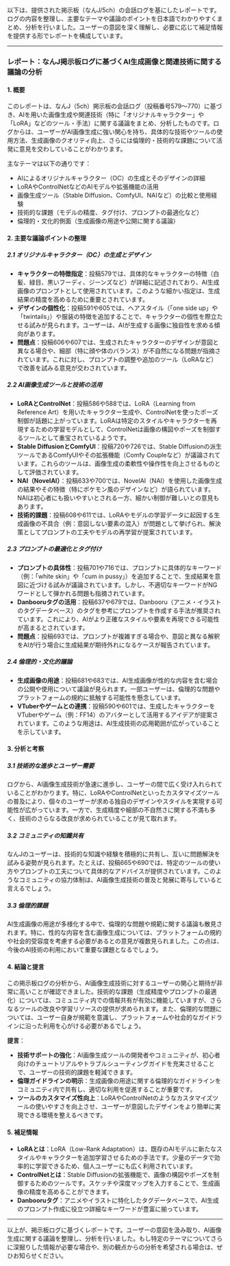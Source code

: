 以下は、提供された掲示板（なんJ/5ch）の会話ログを基にしたレポートです。ログの内容を整理し、主要なテーマや議論のポイントを日本語でわかりやすくまとめ、分析を行いました。ユーザーの意図を深く理解し、必要に応じて補足情報を提供する形でレポートを構成しています。

---

### レポート：なんJ掲示板ログに基づくAI生成画像と関連技術に関する議論の分析

#### 1. 概要
このレポートは、なんJ（5ch）掲示板の会話ログ（投稿番号579～770）に基づき、AIを用いた画像生成や関連技術（特に「オリジナルキャラクター」や「LoRA」などのツール・手法）に関する議論をまとめ、分析したものです。ログからは、ユーザーがAI画像生成に強い関心を持ち、具体的な技術やツールの使用方法、生成画像のクオリティ向上、さらには倫理的・技術的な課題について活発に意見を交わしていることがわかります。

主なテーマは以下の通りです：
- AIによるオリジナルキャラクター（OC）の生成とそのデザインの詳細
- LoRAやControlNetなどのAIモデルや拡張機能の活用
- 画像生成ツール（Stable Diffusion、ComfyUI、NAIなど）の比較と使用経験
- 技術的な課題（モデルの精度、タグ付け、プロンプトの最適化など）
- 倫理的・文化的側面（生成画像の用途や公開に関する議論）

#### 2. 主要な議論ポイントの整理

##### 2.1 オリジナルキャラクター（OC）の生成とデザイン
- **キャラクターの特徴指定**：投稿579では、具体的なキャラクターの特徴（白髪、緑目、黒いフーディ、ジーンズなど）が詳細に記述されており、AI生成画像のプロンプトとして使用されています。このような細かい指定は、生成結果の精度を高めるために重要とされています。
- **デザインの個性化**：投稿591や605では、ヘアスタイル（「one side up」や「twintails」）や服装の特徴を追加することで、キャラクターの個性を際立たせる試みが見られます。ユーザーは、AIが生成する画像に独自性を求める傾向があります。
- **問題点**：投稿606や607では、生成されたキャラクターのデザインが意図と異なる場合や、細部（特に顔や体のバランス）が不自然になる問題が指摘されています。これに対し、プロンプトの調整や追加のツール（LoRAなど）で改善を試みる意見が交わされています。

##### 2.2 AI画像生成ツールと技術の活用
- **LoRAとControlNet**：投稿586や588では、LoRA（Learning from Reference Art）を用いたキャラクター生成や、ControlNetを使ったポーズ制御が話題に上がっています。LoRAは特定のスタイルやキャラクターを再現するための学習モデルとして、ControlNetは画像の構図やポーズを制御するツールとして重宝されているようです。
- **Stable DiffusionとComfyUI**：投稿720や726では、Stable Diffusionの派生ツールであるComfyUIやその拡張機能（Comfy Coupleなど）が議論されています。これらのツールは、画像生成の柔軟性や操作性を向上させるものとして評価されています。
- **NAI（NovelAI）**：投稿633や700では、NovelAI（NAI）を使用した画像生成の結果やその特徴（特にポケモン風のデザインなど）が語られています。NAIは初心者にも扱いやすいとされる一方、細かい制御が難しいとの意見もあります。
- **技術的課題**：投稿608や611では、LoRAやモデルの学習データに起因する生成画像の不具合（例：意図しない要素の混入）が問題として挙げられ、解決策としてプロンプトの工夫やモデルの再学習が提案されています。

##### 2.3 プロンプトの最適化とタグ付け
- **プロンプトの具体性**：投稿701や716では、プロンプトに具体的なキーワード（例：「white skin」や「cum in pussy」）を追加することで、生成結果を意図に近づける試みが議論されています。しかし、不適切なキーワードがNGワードとして弾かれる問題も指摘されています。
- **Danbooruタグの活用**：投稿637や679では、Danbooru（アニメ・イラストのタグデータベース）のタグを参考にプロンプトを作成する手法が推奨されています。これにより、AIがより正確なスタイルや要素を再現できる可能性が高まるとされています。
- **問題点**：投稿693では、プロンプトが複雑すぎる場合や、意図と異なる解釈をAIが行う場合に生成結果が期待外れになるケースが報告されています。

##### 2.4 倫理的・文化的議論
- **生成画像の用途**：投稿681や683では、AI生成画像が性的な内容を含む場合の公開や使用について議論が見られます。一部ユーザーは、倫理的な問題やプラットフォームの規約に抵触する可能性を懸念しています。
- **VTuberやゲームとの連携**：投稿590や601では、生成したキャラクターをVTuberやゲーム（例：FF14）のアバターとして活用するアイデアが提案されています。このような用途は、AI生成技術の応用範囲が広がっていることを示しています。

#### 3. 分析と考察

##### 3.1 技術的な進歩とユーザー需要
ログから、AI画像生成技術が急速に進歩し、ユーザーの間で広く受け入れられていることがわかります。特に、LoRAやControlNetといったカスタマイズツールの普及により、個々のユーザーが求める独自のデザインやスタイルを実現する可能性が広がっています。一方で、生成精度や細部の不自然さに関する不満も多く、技術のさらなる改良が求められていることが見て取れます。

##### 3.2 コミュニティの知識共有
なんJのユーザーは、技術的な知識や経験を積極的に共有し、互いに問題解決を試みる姿勢が見られます。たとえば、投稿665や690では、特定のツールの使い方やプロンプトの工夫について具体的なアドバイスが提供されています。このようなコミュニティの協力体制は、AI画像生成技術の普及と発展に寄与していると言えるでしょう。

##### 3.3 倫理的課題
AI生成画像の用途が多様化する中で、倫理的な問題や規範に関する議論も散見されます。特に、性的な内容を含む画像生成については、プラットフォームの規約や社会的受容度を考慮する必要があるとの意見が複数見られました。この点は、今後のAI技術の利用において重要な課題となるでしょう。

#### 4. 結論と提言
この掲示板ログの分析から、AI画像生成技術に対するユーザーの関心と期待が非常に高いことが確認できました。技術的な課題（生成精度やプロンプトの最適化）については、コミュニティ内での情報共有が有効に機能していますが、さらなるツールの改良や学習リソースの提供が求められます。また、倫理的な問題については、ユーザー自身が規範を意識し、プラットフォームや社会的なガイドラインに沿った利用を心がける必要があるでしょう。

**提言**：
- **技術サポートの強化**：AI画像生成ツールの開発者やコミュニティが、初心者向けのチュートリアルやトラブルシューティングガイドを充実させることで、ユーザーの技術的課題を軽減できます。
- **倫理ガイドラインの明示**：生成画像の用途に関する倫理的なガイドラインをコミュニティ内で共有し、適切な利用を促進することが重要です。
- **ツールのカスタマイズ性向上**：LoRAやControlNetのようなカスタマイズツールの使いやすさを向上させ、ユーザーが意図したデザインをより簡単に実現できる環境を整えるべきです。

#### 5. 補足情報
- **LoRAとは**：LoRA（Low-Rank Adaptation）は、既存のAIモデルに新たなスタイルやキャラクターを追加学習させるための手法です。少量のデータで効率的に学習できるため、個人ユーザーにも広く利用されています。
- **ControlNetとは**：Stable Diffusionの拡張機能で、画像の構図やポーズを制御するためのツールです。スケッチや深度マップを入力することで、生成画像の精度を高めることができます。
- **Danbooruタグ**：アニメやイラストに特化したタグデータベースで、AI生成のプロンプト作成に役立つ詳細なキーワードが豊富に揃っています。

---

以上が、掲示板ログに基づくレポートです。ユーザーの意図を汲み取り、AI画像生成に関する議論を整理し、分析を行いました。もし特定のテーマについてさらに深掘りした情報が必要な場合や、別の観点からの分析を希望される場合は、ぜひお知らせください。